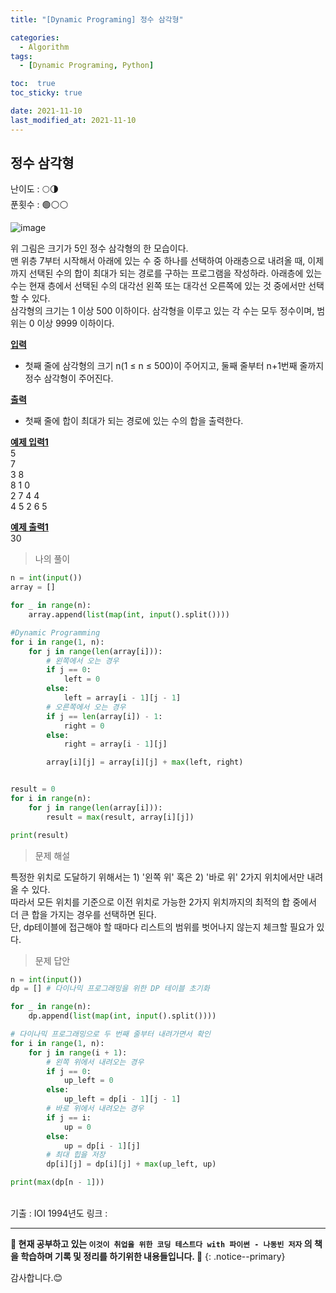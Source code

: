 ```yaml
---
title: "[Dynamic Programing] 정수 삼각형"

categories:
  - Algorithm
tags:
  - [Dynamic Programing, Python]

toc:  true
toc_sticky: true

date: 2021-11-10
last_modified_at: 2021-11-10
---
```


## 정수 삼각형  

난이도 : 🌕🌗  
푼횟수 : 🟢⚪⚪  

![image](https://user-images.githubusercontent.com/37467408/141035033-42b940bd-65c5-4bed-a93f-c6b50356ceb1.png)  

위 그림은 크기가 5인 정수 삼각형의 한 모습이다.  
맨 위층 7부터 시작해서 아래에 있는 수 중 하나를 선택하여 아래층으로 내려올 때, 이제까지 선택된 수의 합이 최대가 되는 경로를 구하는 프로그램을 작성하라. 아래층에 있는 수는 현재 층에서 선택된 수의 대각선 왼쪽 또는 대각선 오른쪽에 있는 것 중에서만 선택할 수 있다.  
삼각형의 크기는 1 이상 500 이하이다. 삼각형을 이루고 있는 각 수는 모두 정수이며, 범위는 0 이상 9999 이하이다.  

**<u>입력</u>**  
- 첫째 줄에 삼각형의 크기 n(1 ≤ n ≤ 500)이 주어지고, 둘째 줄부터 n+1번째 줄까지 정수 삼각형이 주어진다.  

**<u>출력</u>**  
- 첫째 줄에 합이 최대가 되는 경로에 있는 수의 합을 출력한다.  

**<u>예제 입력1</u>**  
5  
7  
3 8  
8 1 0  
2 7 4 4  
4 5 2 6 5  

**<u>예제 출력1</u>**  
30  

> 나의 풀이  

```python
n = int(input())
array = []

for _ in range(n):
    array.append(list(map(int, input().split())))

#Dynamic Programming
for i in range(1, n):
    for j in range(len(array[i])):
        # 왼쪽에서 오는 경우
        if j == 0:
            left = 0
        else:
            left = array[i - 1][j - 1]
        # 오른쪽에서 오는 경우
        if j == len(array[i]) - 1:
            right = 0
        else:
            right = array[i - 1][j]

        array[i][j] = array[i][j] + max(left, right)


result = 0
for i in range(n):
    for j in range(len(array[i])):
        result = max(result, array[i][j])

print(result)
```

> 문제 해설  

특정한 위치로 도달하기 위해서는 1) '왼쪽 위' 혹은 2) '바로 위' 2가지 위치에서만 내려올 수 있다.  
따라서 모든 위치를 기준으로 이전 위치로 가능한 2가지 위치까지의 최적의 합 중에서 더 큰 합을 가지는 경우를 선택하면 된다.  
단, dp테이블에 접근해야 할 때마다 리스트의 범위를 벗어나지 않는지 체크할 필요가 있다.  

> 문제 답안  

```python
n = int(input())
dp = [] # 다이나믹 프로그래밍을 위한 DP 테이블 초기화

for _ in range(n):
    dp.append(list(map(int, input().split())))

# 다이나믹 프로그래밍으로 두 번째 줄부터 내려가면서 확인
for i in range(1, n):
    for j in range(i + 1):
        # 왼쪽 위에서 내려오는 경우
        if j == 0:
            up_left = 0
        else:
            up_left = dp[i - 1][j - 1]
        # 바로 위에서 내려오는 경우
        if j == i:
            up = 0
        else:
            up = dp[i - 1][j]
        # 최대 힙을 저장
        dp[i][j] = dp[i][j] + max(up_left, up)

print(max(dp[n - 1]))
```

<br>
기출 : IOI 1994년도  
링크 : <https://www.acmicpc.net/problem/1932>  

---
**🐢 현재 공부하고 있는 `이것이 취업을 위한 코딩 테스트다 with 파이썬 - 나동빈 저자` 의 책을 학습하며 기록 및 정리를 하기위한 내용들입니다. 🐢**
{: .notice--primary}

감사합니다.😊